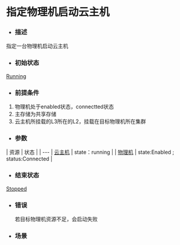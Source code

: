 # 指定物理机启动云主机

* ### 描述

 指定一台物理机启动云主机

* ### 初始状态

 [Running](/Unit/VM/status.md)

* ### 前提条件

 1. 物理机处于enabled状态，connectted状态
 2. 主存储为共享存储
 3. 云主机所挂载的L3所在的L2，挂载在目标物理机所在集群

* ### 参数

 | 资源 | 状态 |
 | ---
 | [云主机](/Unit/VM/README.md) | state：running | 
 | [物理机](/Unit/Host/README.md) | state:Enabled ; status:Connected |


* ### 结束状态

 [Stopped](/Unit/VM/status.md)

* ### 错误

  若目标物理机资源不足，会启动失败

* ### 场景


